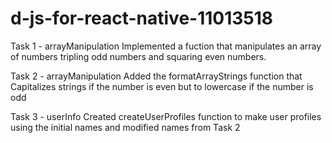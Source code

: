 # d-js-for-react-native-11013518
Task 1 - arrayManipulation
Implemented a fuction that manipulates an array of numbers tripling odd numbers and
squaring even numbers.

Task 2 - arrayManipulation
Added the formatArrayStrings function that Capitalizes strings if the number is even
but to lowercase if the number is odd

Task 3 - userInfo
Created createUserProfiles function to make user profiles using the initial names
and modified names from Task 2
